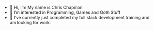 - 👋 Hi, I’m My name is Chris Chapman
- 👀 I’m interested in Programming, Games and Goth Stuff
- 🌱 I've currently just completed my full stack development training and am looking for work. 


<!---
masteroffluff/masteroffluff is a ✨ special ✨ repository because its `README.md` (this file) appears on your GitHub profile.
You can click the Preview link to take a look at your changes.
--->
